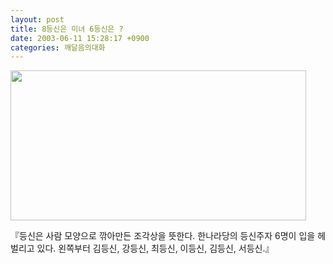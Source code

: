 ```yaml
---
layout: post
title: 8등신은 미녀 6등신은 ?
date: 2003-06-11 15:28:17 +0900
categories: 깨달음의대화
---
```

<img src="http://drkimz.com/technote/board/private/upimg/1055312652.JPG" width="473" height="240" border="0" />

『등신은 사람 모양으로 깎아만든 조각상을 뜻한다. 한나라당의 등신주자 6명이 입을 헤벌리고 있다. 왼쪽부터 김등신, 강등신, 최등신, 이등신, 김등신, 서등신.』
